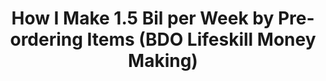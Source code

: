 ---
layout: post
title: How I Make 1.5 Bil per Week by Pre-ordering Items (BDO Lifeskill Money Making)
published: true
type: video
tags: lifeskills
image: /files/thumbnails/preordermoney.webp
excerpt: I swear it's not clickbait
post-date: 2023-03-25
updated-date: 2023-03-25
direct-link: https://www.youtube.com/watch?v=MXXfCC0l1m8
---
